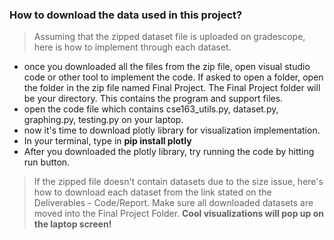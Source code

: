 ### How to download the data used in this project?
> Assuming that the zipped dataset file is uploaded on gradescope, here is how to implement through each dataset.

* once you downloaded all the files from the zip file, open visual studio code or other tool to implement the code. If asked to open a folder, open the folder in the zip file named Final Project. The Final Project folder will be your directory. This contains the program and support files. 
* open the code file which contains cse163_utils.py, dataset.py, graphing.py, testing.py on your laptop.
* now it's time to download plotly library for visualization implementation.
* In your terminal, type in **pip install plotly**
* After you downloaded the plotly library, try running the code by hitting run button.

> If the zipped file doesn't contain datasets due to the size issue, here's how to download each dataset from the
link stated on the Deliverables - Code/Report.
Make sure all downloaded datasets are moved into the Final Project Folder.
**Cool visualizations will pop up on the laptop screen!**

